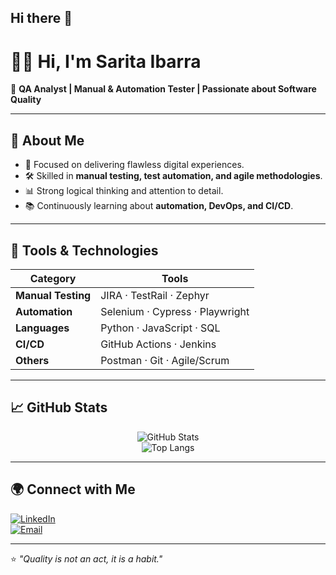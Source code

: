 ## Hi there 👋

<!--
**saritabustos91-star/saritabustos91-star** is a ✨ _special_ ✨ repository because its `README.md` (this file) appears on your GitHub profile.

Here are some ideas to get you started:

- 🔭 I’m currently working on ...
- 🌱 I’m currently learning ...
- 👯 I’m looking to collaborate on ...
- 🤔 I’m looking for help with ...
- 💬 Ask me about ...
- 📫 How to reach me: ...
- 😄 Pronouns: ...
- ⚡ Fun fact: ...
-->

<!--
# 👩‍💻 Hola, soy Sarita Ibarra  

🌟 **QA Analyst | Tester Manual & Automatización | Apasionada por la calidad del software**  

---

## 🚀 Sobre mí  
- 🔎 Enfocada en garantizar experiencias digitales sin errores.  
- 🛠️ Conocimientos en **pruebas manuales, automatizadas y metodologías ágiles**.  
- 📊 Me gusta resolver problemas con **pensamiento lógico y enfoque en el detalle**.  
- 📚 Aprendiendo siempre sobre **automatización, DevOps y CI/CD**.  

---

## 🧰 Tecnologías & Herramientas  
<div align="center">

| Categoría | Herramientas |
|-----------|--------------|
| **Pruebas Manuales** | JIRA · TestRail · Zephyr |
| **Automatización** | Selenium · Cypress · Playwright |
| **Lenguajes** | Python · JavaScript · SQL |
| **CI/CD** | GitHub Actions · Jenkins |
| **Otros** | Postman · Git · Agile/Scrum |

</div>

---

## 📈 GitHub Stats  

<div align="center">

![GitHub Stats](https://github-readme-stats.vercel.app/api?username=saritabustos91-star&show_icons=true&theme=radical)  
![Top Langs](https://github-readme-stats.vercel.app/api/top-langs/?username=saritabustos91-star&layout=compact&theme=radical)

</div>

---

## 🌍 Conéctate conmigo  
[![LinkedIn](https://img.shields.io/badge/LinkedIn-0A66C2?style=for-the-badge&logo=linkedin&logoColor=white)](https://www.linkedin.com/in/sarita-maria-ibarra-bustos-83b358185/)  
[![Email](https://img.shields.io/badge/Email-D14836?style=for-the-badge&logo=gmail&logoColor=white)](mailto:saritabustos91@gmail.com)

---

⭐️ *"La calidad no es un acto, es un hábito."*  

-->


# 👩‍💻 Hi, I'm Sarita Ibarra  

🌟 **QA Analyst | Manual & Automation Tester | Passionate about Software Quality**  

---

## 🚀 About Me  
- 🔎 Focused on delivering flawless digital experiences.  
- 🛠️ Skilled in **manual testing, test automation, and agile methodologies**.  
- 📊 Strong logical thinking and attention to detail.  
- 📚 Continuously learning about **automation, DevOps, and CI/CD**.  

---

## 🧰 Tools & Technologies  
<div align="center">

| Category | Tools |
|----------|-------|
| **Manual Testing** | JIRA · TestRail · Zephyr |
| **Automation** | Selenium · Cypress · Playwright |
| **Languages** | Python · JavaScript · SQL |
| **CI/CD** | GitHub Actions · Jenkins |
| **Others** | Postman · Git · Agile/Scrum |

</div>

---
## 📈 GitHub Stats  

<div align="center">

![GitHub Stats](https://github-readme-stats.vercel.app/api?username=saritabustos91-star&show_icons=true&theme=radical)  
![Top Langs](https://github-readme-stats.vercel.app/api/top-langs/?username=saritabustos91-star&layout=compact&theme=radical)

</div>


---

## 🌍 Connect with Me  
[![LinkedIn](https://img.shields.io/badge/LinkedIn-0A66C2?style=for-the-badge&logo=linkedin&logoColor=white)](https://www.linkedin.com/in/sarita-maria-ibarra-bustos-83b358185/)  
[![Email](https://img.shields.io/badge/Email-D14836?style=for-the-badge&logo=gmail&logoColor=white)](mailto:saritabustos91@gmail.com)

---

⭐️ *"Quality is not an act, it is a habit."*  

